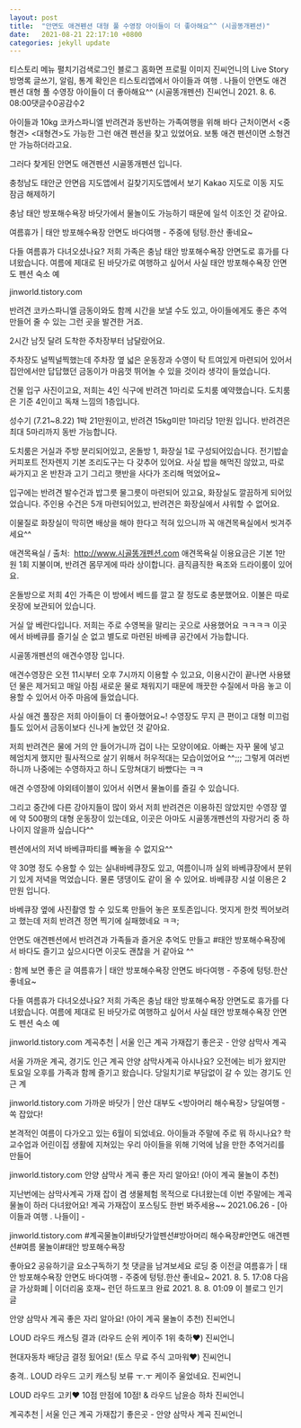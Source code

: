 ```yaml
---
layout: post
title:  "안면도 애견펜션 대형 풀 수영장 아이들이 더 좋아해요^^ (시골똥개펜션)"
date:   2021-08-21 22:17:10 +0800
categories: jekyll update
---
```

티스토리 메뉴 펼치기검색로그인
블로그 홈화면
프로필 이미지
진씨언니의 Live Story
방명록
글쓰기, 알림, 통계 확인은 티스토리앱에서
아이들과 여행 . 나들이
안면도 애견펜션 대형 풀 수영장 아이들이 더 좋아해요^^ (시골똥개펜션)
진씨언니
2021. 8. 6. 08:00댓글수0공감수2



아이들과 10kg 코카스파니엘 반려견과 동반하는 가족여행을 위해
바다 근처이면서 <중형견> <대형견>도 가능한 그런 애견 펜션을 찾고 있었어요.
보통 애견 펜션이면 소형견만 가능하더라고요.

그러다 찾게된 안면도 애견펜션 시골똥개펜션 입니다.

충청남도 태안군 안면읍
지도앱에서 길찾기지도앱에서 보기
Kakao 지도로 이동
지도 잠금 해제하기

충남 태안 방포해수욕장 바닷가에서 물놀이도 가능하기 때문에 일석 이조인 것 같아요.

여름휴가 | 태안 방포해수욕장 안면도 바다여행 - 주중에 텅텅.한산 좋네요~

다들 여름휴가 다녀오셨나요? 저희 가족은 충남 태안 방포해수욕장 안면도로 휴가를 다녀왔습니다. 여름에 제대로 된 바닷가로 여행하고 싶어서 사실 태안 방포해수욕장 안면도 펜션 숙소 예

jinworld.tistory.com

반려견 코카스파니엘 금동이와도 함께 시간을 보낼 수도 있고, 아이들에게도 좋은 추억 만들어 줄 수 있는 그런 곳을 발견한 거죠.


2시간 남짓 달려 도착한 주차장부터 남달랐어요.

주차장도 널찍널찍했는데 주차장 옆 넓은 운동장과 수영이 탁 트여있게 마련되어 있어서 집안에서만 답답했던 금동이가 마음껏 뛰어놀 수 있을 것이라 생각이 들었습니다.


건물 입구 사진이고요, 저희는 4인 식구에 반려견 1마리로 도치룸 예약했습니다.
도치룸은 기준 4인이고 독채 느낌의 1층입니다.

성수기 (7.21~8.22) 1박 21만원이고, 반려견 15kg미만 1마리당 1만원 입니다.
반려견은 최대 5마리까지 동반 가능합니다.

도치룸은 거실과 주방 분리되어있고, 온돌방 1, 화장실 1로 구성되어있습니다.
전기밥솥 커피포트 전자렌지 기본 조리도구는 다 갖추어 있어요.
사실 밥을 해먹진 않았고, 따로 싸가지고 온 반찬과 고기 그리고 햇반을 사다가 조리해 먹었어요~



입구에는 반려견 발수건과 밥그릇 물그릇이 마련되어 있고요, 화장실도 깔끔하게 되어있었습니다.
주인용 수건은 5개 마련되어있고, 반려견은 화장실에서 샤워할 수 없어요.

이물질로 화장실이 막히면 배상을 해야 한다고 적혀 있으니까 꼭 애견목욕실에서 씻겨주세요^^


애견목욕실 / 출처:&nbsp; http://www.시골똥개펜션.com
애견목욕실 이용요금은 기본 1만원 1회 지불이며, 반려견 몸무게에 따라 상이합니다.
큼직큼직한 욕조와 드라이룸이 있어요.


온돌방으로 저희 4인 가족은 이 방에서 베드를 깔고 잘 정도로 충분했어요.
이불은 따로 옷장에 보관되어 있습니다.


거실 앞 베란다입니다. 저희는 주로 수영복을 말리는 곳으로 사용했어요 ㅋㅋㅋㅋ
이곳에서 바베큐를 즐기실 순 없고 별도로 마련된 바베큐 공간에서 가능합니다.






시골똥개펜션의 애견수영장 입니다.

애견수영장은 오전 11시부터 오후 7시까지 이용할 수 있고요, 이용시간이 끝나면 사용됐던 물은 제거되고 매일 아침 새로운 물로 채워지기 때문에 깨끗한 수질에서 마음 놓고 이용할 수 있어서 아주 마음에 들었습니다.



사실 애견 풀장은 저희 아이들이 더 좋아했어요~!
수영장도 무지 큰 편이고 대형 미끄럼틀도 있어서 금동이보다 신나게 놀았던 것 같아요.

저희 반려견은 물에 거의 안 들어가니까 겁이 나는 모양이에요. 아빠는 자꾸 물에 넣고 헤엄치게 했지만 필사적으로 살기 위해서 허우적대는 모습이었어요 ^^;;;
그렇게 여러번 하니까 나중에는 수영하자고 하니 도망쳐대기 바빴다는 ㅋㅋ


애견 수영장에 야외테이블이 있어서 쉬면서 물놀이를 즐길 수 있습니다.

그리고 중간에 다른 강아지들이 많이 와서 저희 반려견은 이용하진 않았지만 수영장 옆에 약 500평의 대형 운동장이 있는데요, 이곳은 아마도 시골똥개펜션의 자랑거리 중 하나이지 않을까 싶습니다^^





펜션에서의 저녁 바베큐파티를 빼놓을 수 없지요^^

약 30명 정도 수용할 수 있는 실내바베큐장도 있고, 여름이니까 실외 바베큐장에서 분위기 있게 저녁을 먹었습니다. 물론 댕댕이도 같이 올 수 있어요. 바베큐장 시설 이용은 2만원 입니다.



바베큐장 옆에 사진촬영 할 수 있도록 만들어 놓은 포토존입니다.
멋지게 한컷 찍어보려고 했는데 저희 반려견 정면 찍기에 실패했네요 ㅋㅋ;

안면도 애견펜션에서 반려견과 가족들과 즐거운 추억도 만들고 #태안 방포해수욕장에서 바다도 즐기고 싶으시다면 이곳도 괜찮을 거 같아요 ^^

: 함께 보면 좋은 글
여름휴가 | 태안 방포해수욕장 안면도 바다여행 - 주중에 텅텅.한산 좋네요~

다들 여름휴가 다녀오셨나요? 저희 가족은 충남 태안 방포해수욕장 안면도로 휴가를 다녀왔습니다. 여름에 제대로 된 바닷가로 여행하고 싶어서 사실 태안 방포해수욕장 안면도 펜션 숙소 예

jinworld.tistory.com
계곡추천 | 서울 인근 계곡 가재잡기 좋은곳 - 안양 삼막사 계곡

서울 가까운 계곡, 경기도 인근 계곡 안양 삼막사계곡 아시나요? 오전에는 비가 왔지만 토요일 오후를 가족과 함께 즐기고 왔습니다. 당일치기로 부담없이 갈 수 있는 경기도 인근 계

jinworld.tistory.com
가까운 바닷가 | 안산 대부도 <방아머리 해수욕장> 당일여행 - 쏙 잡았다!

본격적인 여름이 다가오고 있는 6월이 되었네요. 아이들과 주말에 주로 뭐 하시나요? 학교수업과 어린이집 생활에 지쳐있는 우리 아이들을 위해 기억에 남을 만한 추억거리를 만들어

jinworld.tistory.com
안양 삼막사 계곡 좋은 자리 알아요! (아이 계곡 물놀이 추천)

지난번에는 삼막사계곡 가재 잡이 겸 생물체험 목적으로 다녀왔는데 이번 주말에는 계곡 물놀이 하러 다녀왔어요! 계곡 가재잡이 포스팅도 한번 봐주세용~~ 2021.06.26 - [아이들과 여행 . 나들이] -

jinworld.tistory.com
#계곡물놀이#바닷가앞펜션#방아머리 해수욕장#안면도 애견펜션#여름 물놀이#태안 방포해수욕장

좋아요2
공유하기글 요소구독하기
첫 댓글을 남겨보세요
로딩 중
이전글
여름휴가 | 태안 방포해수욕장 안면도 바다여행 - 주중에 텅텅.한산 좋네요~
2021. 8. 5. 17:08
다음글
가상화폐 | 이더리움 호재~ 런던 하드포크 완료
2021. 8. 8. 01:09
이 블로그 인기 글

안양 삼막사 계곡 좋은 자리 알아요! (아이 계곡 물놀이 추천)
진씨언니

LOUD 라우드 캐스팅 결과 (라우드 순위 케이주 1위 축하♥)
진씨언니

현대자동차 배당금 결정 됬어요! (토스 무료 주식 고마워♥)
진씨언니

충격.. LOUD 라우드 고키 캐스팅 보류 ㅜ.ㅜ 케이주 울었네요.
진씨언니

LOUD 라우드 고키♥ 10점 만점에 10점! & 라우드 남윤승 하차
진씨언니

계곡추천 | 서울 인근 계곡 가재잡기 좋은곳 - 안양 삼막사 계곡
진씨언니